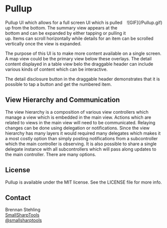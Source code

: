# Pullup

<div style="float:right;margin:0 0 20px 0" markdown="1">
![GIF](/Pullup.gif)
</div>

Pullup UI which allows for a full screen UI which is pulled up from the bottom. The summary view appears at the bottom and can be expanded by either tapping or pulling it up. Items can scroll horizontally while details for an item can be scrolled vertically once the view is expanded.

The purpose of this UI is to make more content available on a single screen. A map view could be the primary view below these overlays. The detail content displayed in a table view belo the draggable header can include various kinds of content which can be interactive.

The detail disclosure button in the draggable header demonstrates that it is possible to tap a button and get the numbered item.

## View Hierarchy and Communication

The view hierarchy is a composition of various view controllers which manage a view which is embedded in the main view. Actions which are related to views in the main view will need to be communicated. Relaying changes can be done using delegation or notifications. Since the view hierarchy has many layers it would required many delegates which makes it a most costly option than simply posting notifications from a subcontroller which the main controller is observing. It is also possible to share a single delegate instance with all subcontrollers which will pass along updates to the main controller. There are many options.

## License

Pullup is available under the MIT license. See the LICENSE file for more info.

## Contact

Brennan Stehling  
[SmallSharpTools](http://www.smallsharptools.com/)  
[@smallsharptools](https://twitter.com/smallsharptools) 
